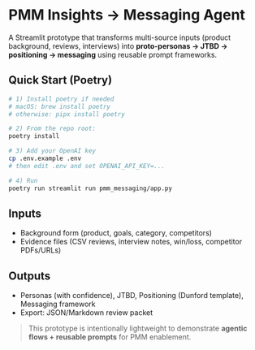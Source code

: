 # PMM Insights → Messaging Agent

A Streamlit prototype that transforms multi-source inputs (product background, reviews, interviews)
into **proto-personas → JTBD → positioning → messaging** using reusable prompt frameworks.

## Quick Start (Poetry)

```bash
# 1) Install poetry if needed
# macOS: brew install poetry
# otherwise: pipx install poetry

# 2) From the repo root:
poetry install

# 3) Add your OpenAI key
cp .env.example .env
# then edit .env and set OPENAI_API_KEY=...

# 4) Run
poetry run streamlit run pmm_messaging/app.py
```

## Inputs
- Background form (product, goals, category, competitors)
- Evidence files (CSV reviews, interview notes, win/loss, competitor PDFs/URLs)

## Outputs
- Personas (with confidence), JTBD, Positioning (Dunford template), Messaging framework
- Export: JSON/Markdown review packet

> This prototype is intentionally lightweight to demonstrate **agentic flows + reusable prompts**
for PMM enablement.
